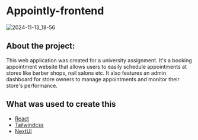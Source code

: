 # Appointly-frontend

![2024-11-13_18-56](https://github.com/user-attachments/assets/df24e2bb-180b-4765-8f9e-3ff136dc5da3)

## About the project:
This web application was created for a university assignment. It's a booking appointment website that allows users to easily schedule appointments at stores like barber shops, nail salons etc. It also features an admin dashboard for store owners to manage appointments and monitor their store's performance.

## What was used to create this
- <a href="https://react.dev/">React</a>
- <a href="https://tailwindcss.com/">Tailwindcss</a>
- <a href="https://nextui.org//">NextUI</a>
